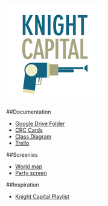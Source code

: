 ![Alt text](/assets/logo_256.png?raw=true "Logo")

##Documentation
* [Google Drive Folder](https://drive.google.com/open?id=0B8a8yU2Qs_meQUZ6bVVTMklpQ2c&authuser=0)
* [CRC Cards](https://rawgit.com/craigthelinguist/knightcapital/master/documentation/crc-cards.html)
* [Class Diagram](https://rawgit.com/craigthelinguist/knightcapital/master/documentation/class-diagram.html)
* [Trello](https://trello.com/)

##Screenies
* [World map](http://i.imgur.com/u0j14Xh.png)
* [Party screen](http://i.imgur.com/vD0hfwl.png)

##Inspiration
* [Knight Capital Playlist](https://www.youtube.com/playlist?list=PLaa73SKaPheGWTmF8CjEsOCMg5xwLHuUr)

